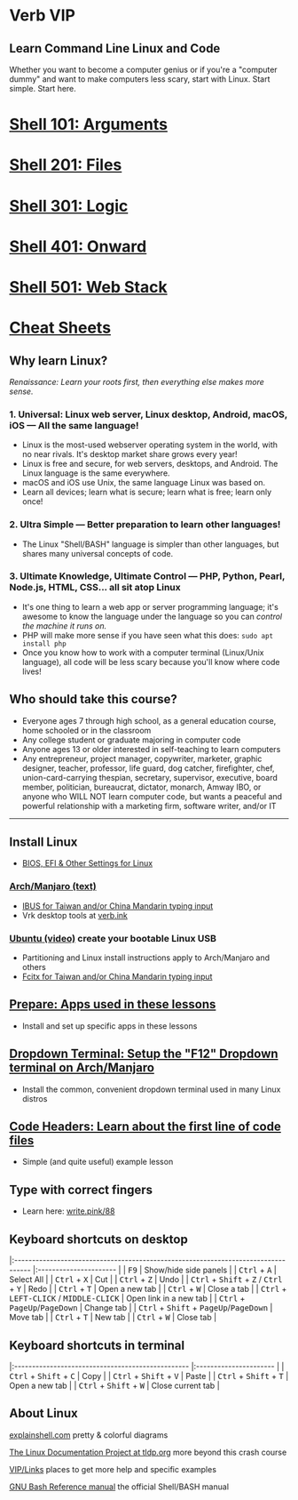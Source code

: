 # Verb VIP
## Learn Command Line Linux and Code

Whether you want to become a computer genius or if you're a "computer dummy" and want to make computers less scary, start with Linux. Start simple. Start here.

# [Shell 101: Arguments](https://github.com/inkVerb/VIP/blob/master/101/README.md)

# [Shell 201: Files](https://github.com/inkVerb/VIP/blob/master/201/README.md)

# [Shell 301: Logic](https://github.com/inkVerb/VIP/blob/master/301/README.md)

# [Shell 401: Onward](https://github.com/inkVerb/VIP/blob/master/401/README.md)

# [Shell 501: Web Stack](https://github.com/inkVerb/VIP/blob/master/501/README.md)

# [Cheat Sheets](https://github.com/inkVerb/VIP/blob/master/Cheat-Sheets/README.md)

## Why learn Linux?
*Renaissance: Learn your roots first, then everything else makes more sense.*

### 1. Universal: Linux web server, Linux desktop, Android, macOS, iOS — All the same language!
- Linux is the most-used webserver operating system in the world, with no near rivals. It's desktop market share grows every year!
- Linux is free and secure, for web servers, desktops, and Android. The Linux language is the same everywhere.
- macOS and iOS use Unix, the same language Linux was based on.
- Learn all devices; learn what is secure; learn what is free; learn only once!

### 2. Ultra Simple — Better preparation to learn other languages!
- The Linux "Shell/BASH" language is simpler than other languages, but shares many universal concepts of code.

### 3. Ultimate Knowledge, Ultimate Control — PHP, Python, Pearl, Node.js, HTML, CSS... all sit atop Linux
- It's one thing to learn a web app or server programming language; it's awesome to know the language under the language so you can *control the machine it runs on.*
- PHP will make more sense if you have seen what this does: `sudo apt install php`
- Once you know how to work with a computer terminal (Linux/Unix language), all code will be less scary because you'll know where code lives!

## Who should take this course?
- Everyone ages 7 through high school, as a general education course, home schooled or in the classroom
- Any college student or graduate majoring in computer code
- Anyone ages 13 or older interested in self-teaching to learn computers
- Any entrepreneur, project manager, copywriter, marketer, graphic designer, teacher, professor, life guard, dog catcher, firefighter, chef, union-card-carrying thespian, secretary, supervisor, executive, board member, politician, bureaucrat, dictator, monarch, Amway IBO, or anyone who WILL NOT learn computer code, but wants a peaceful and powerful relationship with a marketing firm, software writer, and/or IT

___


## Install Linux
- [BIOS, EFI & Other Settings for Linux](https://github.com/inkVerb/VIP/blob/master/install-BIOS-UEFI.md)
### [Arch/Manjaro (text)](https://github.com/inkVerb/VIP/blob/master/Arch-Install.md)
- [IBUS for Taiwan and/or China Mandarin typing input](https://github.com/inkVerb/VIP/blob/master/ibus_zh_TW.md)
- Vrk desktop tools at [verb.ink](http://verb.ink)
### [Ubuntu (video)](https://www.youtube.com/watch?v=sYfEs0lQA8Y&index=4&list=PLizgE6nGB1Kx8jIY1JE2v9rcL9G9s_UDj) create your bootable Linux USB
- Partitioning and Linux install instructions apply to Arch/Manjaro and others
- [Fcitx for Taiwan and/or China Mandarin typing input](https://github.com/inkVerb/VIP/blob/master/Fcitx_zh_TW.md)

## [Prepare: Apps used in these lessons](https://github.com/inkVerb/VIP/blob/master/Prepare.md)
- Install and set up specific apps in these lessons

## [Dropdown Terminal: Setup the "F12" Dropdown terminal on Arch/Manjaro](https://github.com/inkVerb/VIP/blob/master/Arch-Drop-Terminal.md)
- Install the common, convenient dropdown terminal used in many Linux distros

## [Code Headers: Learn about the first line of code files](https://github.com/inkVerb/VIP/blob/master/SH-XML-HTML-PHP-headers.md)
- Simple (and quite useful) example lesson

## Type with correct fingers
- Learn here: [write.pink/88](http://write.pink/88)

## Keyboard shortcuts on desktop

|:---------------------------------------------------------------------------------- |:---------------------- |
| <kbd>F9</kbd>                                                                      | Show/hide side panels  |
| <kbd>Ctrl</kbd> + <kbd>A</kbd>                                                     | Select All             |
| <kbd>Ctrl</kbd> + <kbd>X</kbd>                                                     | Cut                    |
| <kbd>Ctrl</kbd> + <kbd>Z</kbd>                                                     | Undo                   |
| <kbd>Ctrl</kbd> + <kbd>Shift</kbd> + <kbd>Z</kbd> / <kbd>Ctrl</kbd> + <kbd>Y</kbd> | Redo                   |
| <kbd>Ctrl</kbd> + <kbd>T</kbd>                                                     | Open a new tab         |
| <kbd>Ctrl</kbd> + <kbd>W</kbd>                                                     | Close a tab            |
| <kbd>Ctrl</kbd> + <kbd>LEFT-CLICK</kbd> / <kbd>MIDDLE-CLICK</kbd>                  | Open link in a new tab |
| <kbd>Ctrl</kbd> + <kbd>PageUp</kbd>/<kbd>PageDown</kbd>                            | Change tab             |
| <kbd>Ctrl</kbd> + <kbd>Shift</kbd> + <kbd>PageUp</kbd>/<kbd>PageDown</kbd>         | Move tab               |
| <kbd>Ctrl</kbd> + <kbd>T</kbd>                                                     | New tab                |
| <kbd>Ctrl</kbd> + <kbd>W</kbd>                                                     | Close tab              |

## Keyboard shortcuts in terminal

|:------------------------------------------------- |:---------------------- |
| <kbd>Ctrl</kbd> + <kbd>Shift</kbd> + <kbd>C</kbd> | Copy                   |
| <kbd>Ctrl</kbd> + <kbd>Shift</kbd> + <kbd>V</kbd> | Paste                  |
| <kbd>Ctrl</kbd> + <kbd>Shift</kbd> + <kbd>T</kbd> | Open a new tab         |
| <kbd>Ctrl</kbd> + <kbd>Shift</kbd> + <kbd>W</kbd> | Close current tab      |

## About Linux

[explainshell.com](https://explainshell.com) pretty & colorful diagrams

[The Linux Documentation Project at tldp.org](http://tldp.org) more beyond this crash course

[VIP/Links](https://github.com/inkVerb/vip/blob/master/Links.md) places to get more help and specific examples

[GNU Bash Reference manual](https://www.gnu.org/software/bash/manual/bash.html#Bourne-Shell-Builtins) the official Shell/BASH manual
